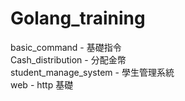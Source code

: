 # Golang_training

basic_command - 基礎指令  
Cash_distribution - 分配金幣  
student_manage_system - 學生管理系統   
web - http 基礎
